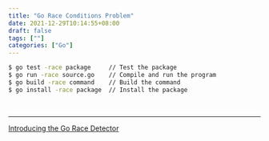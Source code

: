 ```yaml
---
title: "Go Race Conditions Problem"
date: 2021-12-29T10:14:55+08:00
draft: false
tags: [""]
categories: ["Go"]
---
```




```bash
$ go test -race package     // Test the package
$ go run -race source.go    // Compile and run the program
$ go build -race command    // Build the command
$ go install -race package  // Install the package
```

​	

---

[Introducing the Go Race Detector](https://go.dev/blog/race-detector)
